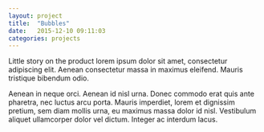 ```yaml
---
layout: project
title:  "Bubbles"
date:   2015-12-10 09:11:03
categories: projects
---
```


Little story on the product lorem ipsum dolor sit amet, consectetur adipiscing elit. Aenean consectetur massa in maximus eleifend. Mauris  tristique bibendum odio.

Aenean in neque orci. Aenean id nisl urna. Donec commodo erat quis ante pharetra, nec luctus arcu porta. Mauris imperdiet, lorem et dignissim pretium, sem diam mollis urna, eu maximus massa dolor id nisl. Vestibulum aliquet ullamcorper dolor vel dictum. Integer ac interdum lacus.

